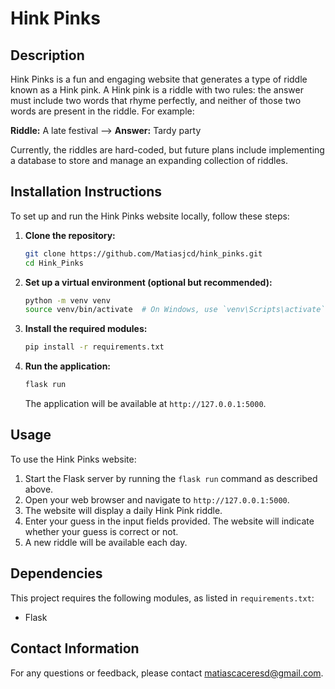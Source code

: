 # Hink Pinks 

## Description 
Hink Pinks is a fun and engaging website that generates a type of riddle known as a Hink pink. A Hink pink is a riddle with two rules: the answer must include two words that rhyme perfectly, and neither of those two words are present in the riddle. For example: 

**Riddle:** A late festival -->
**Answer:** Tardy party 

Currently, the riddles are hard-coded, but future plans include implementing a database to store and manage an expanding collection of riddles. 

## Installation Instructions 

To set up and run the Hink Pinks website locally, follow these steps: 

1. **Clone the repository:**
    ```bash
    git clone https://github.com/Matiasjcd/hink_pinks.git
    cd Hink_Pinks
    ```

2. **Set up a virtual environment (optional but recommended):**
    ```bash
    python -m venv venv
    source venv/bin/activate  # On Windows, use `venv\Scripts\activate`
    ```
    
3. **Install the required modules:**
    ```bash
    pip install -r requirements.txt
    ```
    
4. **Run the application:**
    ```bash
    flask run
    ```
    The application will be available at `http://127.0.0.1:5000`.

## Usage 

To use the Hink Pinks website: 

1. Start the Flask server by running the `flask run` command as described above.
2. Open your web browser and navigate to `http://127.0.0.1:5000`.
3. The website will display a daily Hink Pink riddle.
4. Enter your guess in the input fields provided. The website will indicate whether your guess is correct or not.
5. A new riddle will be available each day.

## Dependencies 

This project requires the following modules, as listed in `requirements.txt`: 
- Flask

## Contact Information 

For any questions or feedback, please contact matiascaceresd@gmail.com.




















